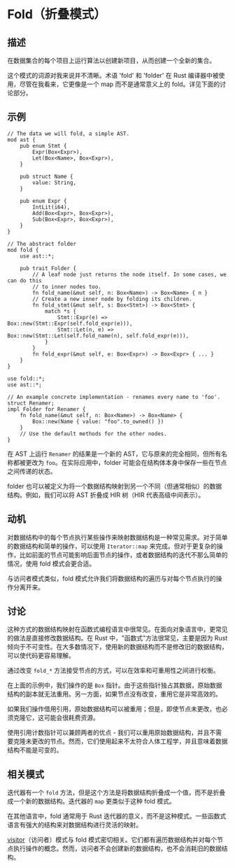 # Fold（折叠模式）

## 描述

在数据集合的每个项目上运行算法以创建新项目，从而创建一个全新的集合。

这个模式的词源对我来说并不清晰。术语 'fold' 和 'folder' 在 Rust 编译器中被使用，尽管在我看来，它更像是一个 map 而不是通常意义上的 fold。详见下面的讨论部分。

## 示例

```rust,ignore
// The data we will fold, a simple AST.
mod ast {
    pub enum Stmt {
        Expr(Box<Expr>),
        Let(Box<Name>, Box<Expr>),
    }

    pub struct Name {
        value: String,
    }

    pub enum Expr {
        IntLit(i64),
        Add(Box<Expr>, Box<Expr>),
        Sub(Box<Expr>, Box<Expr>),
    }
}

// The abstract folder
mod fold {
    use ast::*;

    pub trait Folder {
        // A leaf node just returns the node itself. In some cases, we can do this
        // to inner nodes too.
        fn fold_name(&mut self, n: Box<Name>) -> Box<Name> { n }
        // Create a new inner node by folding its children.
        fn fold_stmt(&mut self, s: Box<Stmt>) -> Box<Stmt> {
            match *s {
                Stmt::Expr(e) => Box::new(Stmt::Expr(self.fold_expr(e))),
                Stmt::Let(n, e) => Box::new(Stmt::Let(self.fold_name(n), self.fold_expr(e))),
            }
        }
        fn fold_expr(&mut self, e: Box<Expr>) -> Box<Expr> { ... }
    }
}

use fold::*;
use ast::*;

// An example concrete implementation - renames every name to 'foo'.
struct Renamer;
impl Folder for Renamer {
    fn fold_name(&mut self, n: Box<Name>) -> Box<Name> {
        Box::new(Name { value: "foo".to_owned() })
    }
    // Use the default methods for the other nodes.
}
```

在 AST 上运行 `Renamer` 的结果是一个新的 AST，它与原来的完全相同，但所有名称都被更改为 `foo`。在实际应用中，folder 可能会在结构体本身中保存一些在节点之间传递的状态。

folder 也可以被定义为将一个数据结构映射到另一个不同（但通常相似）的数据结构。例如，我们可以将 AST 折叠成 HIR 树（HIR 代表高级中间表示）。

## 动机

对数据结构中的每个节点执行某些操作来映射数据结构是一种常见需求。对于简单的数据结构和简单的操作，可以使用 `Iterator::map` 来完成。但对于更复杂的操作，比如前面的节点可能影响后面节点的操作，或者数据结构的迭代不那么简单的情况，使用 fold 模式会更合适。

与访问者模式类似，fold 模式允许我们将数据结构的遍历与对每个节点执行的操作分离开来。

## 讨论

这种方式的数据结构映射在函数式编程语言中很常见。在面向对象语言中，更常见的做法是直接修改数据结构。在 Rust 中，"函数式"方法很常见，主要是因为 Rust 倾向于不可变性。在大多数情况下，使用新的数据结构而不是修改旧的数据结构，可以使代码更容易理解。

通过改变 `fold_*` 方法接受节点的方式，可以在效率和可重用性之间进行权衡。

在上面的示例中，我们操作的是 `Box` 指针。由于这些指针独占其数据，原始数据结构的副本就无法重用。另一方面，如果节点没有改变，重用它是非常高效的。

如果我们操作借用引用，原始数据结构可以被重用；但是，即使节点未更改，也必须克隆它，这可能会很耗费资源。

使用引用计数指针可以兼顾两者的优点 - 我们可以重用原始数据结构，并且不需要克隆未更改的节点。然而，它们使用起来不太符合人体工程学，并且意味着数据结构不能是可变的。

## 相关模式

迭代器有一个 `fold` 方法，但是这个方法是将数据结构折叠成一个值，而不是折叠成一个新的数据结构。迭代器的 `map` 更类似于这种 fold 模式。

在其他语言中，fold 通常用于 Rust 迭代器的意义，而不是这种模式。一些函数式语言有强大的结构来对数据结构进行灵活的映射。

[visitor](../behavioural/visitor.md)（访问者）模式与 fold 模式密切相关。它们都有遍历数据结构并对每个节点执行操作的概念。然而，访问者不会创建新的数据结构，也不会消耗旧的数据结构。
